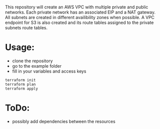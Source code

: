 This repository will create an AWS VPC with multiple private and public networks. Each private network has an associated EIP and a NAT gateway. All subnets are created in different availibility zones when possible. A VPC endpoint for S3 is also created and its route tables assigned to the private subnets route tables.

# Usage:
- clone the repository
- go to the example folder
- fill in your variables and access keys
```
terraform init
terraform plan
terraform apply
```

# ToDo:
- possibly add dependencies between the resources
